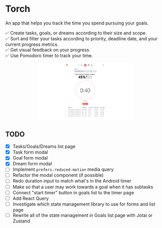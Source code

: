 # Torch

An app that helps you track the time you spend pursuing your goals.

✅ Create tasks, goals, or dreams according to their size and scope.\
✅ Sort and filter your tasks according to priority, deadline date, and your current progress metrics.\
✅ Get visual feedback on your progress.\
✅ Use Pomodoro timer to track your time.

<p align="center">
  <img alt="Light" src="./images/screenshot_1.png" width="60%">
</p>

## TODO

- [x] Tasks/Goals/Dreams list page
- [x] Task form modal
- [x] Goal form modal
- [x] Dream form modal
- [ ] Implement `prefers-reduced-motion` media query
- [ ] Refactor the modal component (if possible)
- [ ] Redo duration input to match what's in the Android timer
- [ ] Make so that a user may work towards a goal when it has subtasks
- [ ] Connect "start timer" button in goals list to the timer page
- [ ] Add React Query
- [ ] Investigate which state management library to use for forms and list page
- [ ] Rewrite all of the state management in Goals list page with Jotai or Zustand
